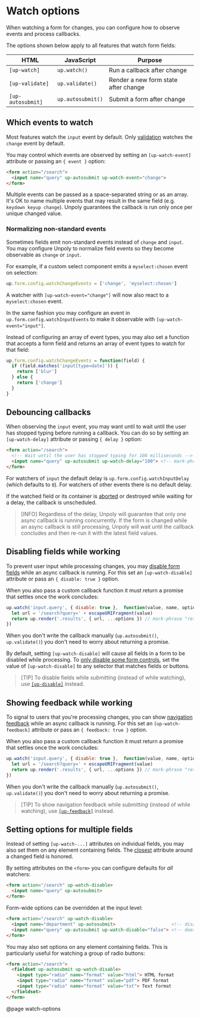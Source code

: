 Watch options
=============

When watching a form for changes, you can configure how to observe events
and process callbacks.

The options shown below apply to all features that watch form fields:

| HTML              | JavaScript        | Purpose                              |
|-------------------|-------------------|--------------------------------------|
| `[up-watch]`      | `up.watch()`      | Run a callback after change          |
| `[up-validate]`   | `up.validate()`   | Render a new form state after change |
| `[up-autosubmit]` | `up.autosubmit()` | Submit a form after change           |



Which events to watch
---------------------

Most features watch the `input` event by default. Only [validation](/up-validate) watches the `change` event by default.

You may control which events are observed by setting an `[up-watch-event]` attribute or passing
an `{ event }` option:

```html
<form action="/search">
  <input name="query" up-autosubmit up-watch-event="change">
</form>
```

Multiple events can be passed as a space-separated string or as an array.
It's OK to name multiple events that may result in the same field (e.g. `keydown keyup change`).
Unpoly guarantees the callback is run only once per unique changed value.

### Normalizing non-standard events

Sometimes fields emit non-standard events instead of `change` and `input`.
You may configure Unpoly to normalize field events so they become
observable as `change` or `input`.

For example, if a custom select component emits a `myselect:chosen` event on selection:

```js
up.form.config.watchChangeEvents = ['change', 'myselect:chosen']
```

A watcher with `[up-watch-event="change"]` will now also react to a `myselect:chosen` event.

In the same fashion you may configure an event in `up.form.config.watchInputEvents`
to make it observable with `[up-watch-event="input"]`.

Instead of configuring an array of event types, you may also set a function that accepts
a form field and returns an array of event types to watch for that field:

```js
up.form.config.watchChangeEvents = function(field) { 
  if (field.matches('input[type=date]')) {
    return ['blur']
  } else {
    return ['change']
  }
}
```


Debouncing callbacks
--------------------

When observing the `input` event, you may want until to wait until the user has stopped
typing before running a callback. You can do so by setting an `[up-watch-delay]` attribute
or passing `{ delay }` option:

```html
<form action="/search">
  <!-- Wait until the user has stopped typing for 100 milliseconds -->
  <input name="query" up-autosubmit up-watch-delay="100"> <!-- mark-phrase "up-watch-delay" -->
</form>
```


For watchers of `input` the default delay is `up.form.config.watchInputDelay` (which defaults to `0`).
For watchers of other events there is no default delay.

If the watched field or its container is [aborted](/aborting-requests) or destroyed while waiting for a delay,
the callback is unscheduled.

> [INFO]
> Regardless of the delay, Unpoly will guarantee that only one async callback is running concurrently.
> If the form is changed while an async callback is still processing,
> Unpoly will wait until the callback concludes and then re-run it with the latest field values.



Disabling fields while working
------------------------------

To prevent user input while processing changes, you may [disable form fields](/disabling-forms)
while an async callback is running. For this set an `[up-watch-disable]` attribute or
pass an `{ disable: true }` option.

When you also pass a custom callback function it must return a promise that settles once the work concludes:

```js
up.watch('input.query', { disable: true },  function(value, name, options) {
  let url = '/search?query=' + escapeURIFragment(value)
  return up.render('.results', { url, ...options }) // mark-phrase "return"
})
```

When you don't write the callback manually (`up.autosubmit()`, `up.validate()`) you don't need to
worry about returning a promise.

By default, setting `[up-watch-disable]` will cause all fields in a form to be disabled while processing.
To [only disable some form controls](/disabling-forms#disabling-some-controls-only),
set the value of `[up-watch-disable]` to any selector that matches fields or buttons.

> [TIP]
> To disable fields while *submitting* (instead of while watching), use [`[up-disable]`](/disabling-forms-while-working) instead.


Showing feedback while working
------------------------------

To signal to users that you're processing changes, you can show [navigation feedback](/up.feedback)
while an async callback is running. For this set an `[up-watch-feedback]` attribute or
pass an `{ feedback: true }` option.

When you also pass a custom callback function it must return a promise that settles once the work concludes:

```js
up.watch('input.query', { disable: true },  function(value, name, options) {
  let url = '/search?query=' + escapeURIFragment(value)
  return up.render('.results', { url, ...options }) // mark-phrase "return"
})
```

When you don't write the callback manually (`up.autosubmit()`, `up.validate()`) you don't need to
worry about returning a promise.

> [TIP]
To show navigation feedback while *submitting* (instead of while watching), use [`[up-feedback]`](/disabling-forms-while-working) instead.


Setting options for multiple fields
----------------------------------

Instead of setting `[up-watch-...]` attributes on individual fields, you may also set them on any element containing fields.
The [closest](https://developer.mozilla.org/en-US/docs/Web/API/Element/closest) attribute around a changed field is honored.

By setting attributes on the `<form>` you can configure defaults for *all* watchers:

```html
<form action="/search" up-watch-disable>
  <input name="query" up-autosubmit>
</form>
```

Form-wide options can be overridden at the input level:

```html
<form action="/search" up-watch-disable>
  <input name="department" up-autosubmit>                     <!-- disables -->
  <input name="query" up-autosubmit up-watch-disable="false"> <!-- does NOT disable -->
</form>
```

You may also set options on any element containing fields.
This is particularly useful for watching a group of radio buttons:

```html
<form action="/search">
  <fieldset up-autosubmit up-watch-disable>
    <input type="radio" name="format" value="html"> HTML format
    <input type="radio" name="format" value="pdf"> PDF format
    <input type="radio" name="format" value="txt"> Text format
  </fieldset>
</form>
```


@page watch-options
